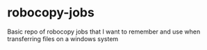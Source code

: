 # robocopy-jobs
Basic repo of robocopy jobs that I want to remember and use when transferring files on a windows system
